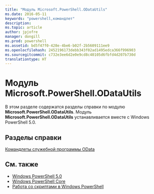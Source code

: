 ```yaml
---
title: "Модуль Microsoft.PowerShell.ODataUtils"
ms.date: 2016-05-11
keywords: "powershell,командлет"
description: 
ms.topic: article
author: jpjofre
manager: dongill
ms.prod: powershell
ms.assetid: bd5f47f0-428e-4be6-b02f-2b5609111ee9
ms.openlocfilehash: 2452196173debb343f02ad1495edca366f996903
ms.sourcegitcommit: c732e3ee6d2e0e9cd8c40105d6fbfd4d207b730d
translationtype: HT
---
```

# <a name="microsoftpowershellodatautils-module"></a>Модуль Microsoft.PowerShell.ODataUtils
В этом разделе содержатся разделы справки по модулю **Microsoft.PowerShell.ODataUtils**. Модуль **Microsoft.PowerShell.ODataUtils** устанавливается вместе с Windows PowerShell 5.0.

## <a name="help-topics"></a>Разделы справки
[Командлеты служебной программы OData](http://technet.microsoft.com/library/dn818506(v=wps.640).aspx)

## <a name="see-also"></a>См. также
- [Windows PowerShell 5.0](Windows-PowerShell-5.0.md)
- [Windows PowerShell Core](https://technet.microsoft.com/en-us/library/4b75f1e4-f327-48f3-92ab-bf5435094d41)
- [Работа со скриптами в Windows PowerShell](../../getting-started/fundamental/Scripting-with-Windows-PowerShell.md)

